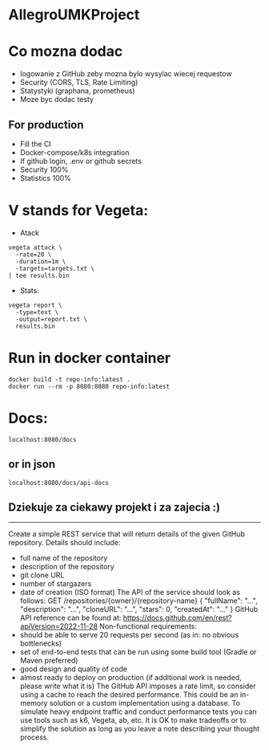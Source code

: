 # AllegroUMKProject

# Co mozna dodac
- logowanie z GitHub zeby mozna bylo wysylac wiecej requestow
- Security (CORS, TLS, Rate Limiting)
- Statystyki (graphana, prometheus)
- Moze byc dodac testy

## For production
- Fill the CI
- Docker-compose/k8s integration
- If github login, .env or github secrets
- Security 100%
- Statistics 100%

# V stands for Vegeta:
- Atack
```shell
vegeta attack \
  -rate=20 \
  -duration=1m \
  -targets=targets.txt \
| tee results.bin
```

- Stats:
```shell
vegeta report \
  -type=text \
  -output=report.txt \
  results.bin
```

# Run in docker container
```shell
docker build -t repo-info:latest .
docker run --rm -p 8080:8080 repo-info:latest
```

# Docs:
```http
localhost:8080/docs
```
## or in json
```http
localhost:8080/docs/api-docs
```

## Dziekuje za ciekawy projekt i za zajecia :)

---

Create a simple REST service that will return details of the given GitHub repository. Details
should include:
- full name of the repository
- description of the repository
- git clone URL
- number of stargazers
- date of creation (ISO format)
  The API of the service should look as follows:
  GET /repositories/{owner}/{repository-name}
  {
  "fullName": "...",
  "description": "...",
  "cloneURL": "...",
  "stars": 0,
  "createdAt": "..."
  }
  GitHub API reference can be found at: https://docs.github.com/en/rest?apiVersion=2022-11-28
  Non-functional requirements:
- should be able to serve 20 requests per second (as in: no obvious bottlenecks)
- set of end-to-end tests that can be run using some build tool (Gradle or Maven preferred)
- good design and quality of code
- almost ready to deploy on production (if additional work is needed, please write what it
  is)
  The GitHub API imposes a rate limit, so consider using a cache to reach the desired
  performance. This could be an in-memory solution or a custom implementation using a
  database. To simulate heavy endpoint traffic and conduct performance tests you can use tools
  such as k6, Vegeta, ab, etc.
  It is OK to make tradeoffs or to simplify the solution as long as you leave a note describing
  your thought process.
